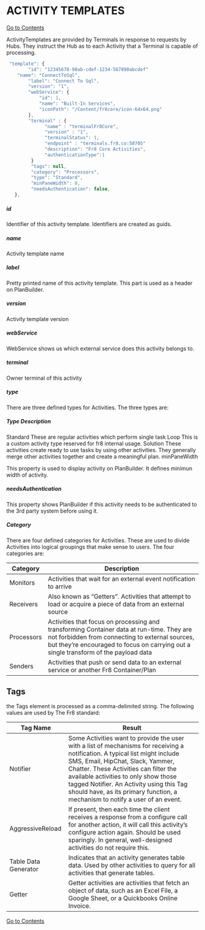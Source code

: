 # ACTIVITY TEMPLATES

[Go to Contents](https://github.com/Fr8org/Fr8Core/blob/master/docs/Home.md)  

ActivityTemplates are provided by Terminals in response to requests by Hubs. They instruct the Hub as to each Activity that a Terminal is capable of processing.
```javascript
 "template": {
        "id": "12345678-90ab-cdef-1234-567890abcdef"
	"name": "ConnectToSql",
        "label": "Connect To Sql",
        "version": "1",
        "webService": {
            "id": 1,
            "name": "Built-In Services",
            "iconPath": "/Content/fr8core/icon-64x64.png"
        },
        "terminal" : {
              "name" : "terminalFr8Core",
              "version" : "1",
              "terminalStatus": 1,
              "endpoint" : "terminals.fr8.co:50705"
              "description": "Fr8 Core Activities",
              "authenticationType":1
         }
         "tags": null,
         "category": "Processors",
         "type": "Standard",
         "minPaneWidth": 0,
         "needsAuthentication": false,
   },
```
##### id

Identifier of this activity template. Identifiers are created as guids.

##### name

Activity template name

##### label

Pretty printed name of this activity template. This part is used as a header on PlanBuilder.

##### version

Activity template version

##### webService

WebService shows us which external service does this activity belongs to.

##### terminal

Owner terminal of this activity

##### type

There are three defined types for Activities. The three types are:

##### Type	Description
Standard	These are regular activities which perform single task
Loop	This is a custom activity type reserved for fr8 internal usage.
Solution	These activities create ready to use tasks by using other activities. They generally merge other activities together and create a meaningful plan.
minPaneWidth

This property is used to display activity on PlanBuilder. It defines minimun width of activity.

##### needsAuthentication

This property shows PlanBuilder if this activity needs to be authenticated to the 3rd party system before using it.

##### Category

There are four defined categories for Activities. These are used to divide Activities into logical groupings that make sense to users. The four categories are:

Category |	Description	
--- | ---
Monitors |	Activities that wait for an external event notification to arrive	
Receivers |	Also known as “Getters”. Activities that attempt to load or acquire a piece of data from an external source	
Processors |	Activities that focus on processing and transforming Container data at run-time. They are not forbidden from connecting to external sources, but they’re encouraged to focus on carrying out a single transform of the payload data	
Senders |	Activities that push or send data to an external service or another Fr8 Container/Plan	
## Tags

the Tags element is processed as a comma-delimited string. The following values are used by The Fr8 standard:

Tag Name |	Result	
--- | ---
Notifier |	Some Activities want to provide the user with a list of mechanisms for receiving a notification. A typical list might include SMS, Email, HipChat, Slack, Yammer, Chatter. These Activities can filter the available activities to only show those tagged Notifier. An Activity using this Tag should have, as its primary function, a mechanism to notify a user of an event.	
 AggressiveReload |	If present, then each time the client receives a response from a configure call for another action, it will call this activity’s configure action again. Should be used sparingly. In general, well-designed activities do not require this.	
Table Data Generator |	Indicates that an activity generates table data. Used by other activities to query for all activities that generate tables.	
Getter |	Getter activities are activities that fetch an object of data, such as an Excel File, a Google Sheet, or a Quickbooks Online Invoice.

[Go to Contents](https://github.com/Fr8org/Fr8Core/blob/master/docs/Home.md)  
